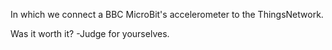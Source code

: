 In which we connect a BBC MicroBit's accelerometer to the ThingsNetwork.

Was it worth it? -Judge for yourselves. 